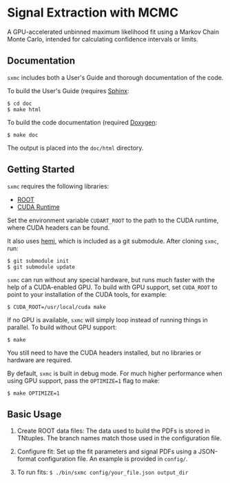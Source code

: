 Signal Extraction with MCMC
===========================
A GPU-accelerated unbinned maximum likelihood fit using a Markov Chain Monte
Carlo, intended for calculating confidence intervals or limits.

Documentation
-------------
`sxmc` includes both a User's Guide and thorough documentation of the code.

To build the User's Guide (requires [Sphinx](http://sphinx.pocoo.org):

    $ cd doc
    $ make html

To build the code documentation (required [Doxygen](http://doxygen.org):

    $ make doc

The output is placed into the `doc/html` directory.

Getting Started
---------------
`sxmc` requires the following libraries:

* [ROOT](http://root.cern.ch)
* [CUDA Runtime](https://developer.nvidia.com/cuda-downloads)

Set the environment variable `CUDART_ROOT` to the path to the CUDA runtime,
where CUDA headers can be found.

It also uses [hemi](https://github.com/harrism/hemi), which is included as a
git submodule. After cloning `sxmc`, run:

    $ git submodule init
    $ git submodule update

`sxmc` can run without any special hardware, but runs much faster with the
help of a CUDA-enabled GPU. To build with GPU support, set `CUDA_ROOT` to
point to your installation of the CUDA tools, for example:

    $ CUDA_ROOT=/usr/local/cuda make

If no GPU is available, `sxmc` will simply loop instead of running things in
parallel. To build without GPU support:

    $ make

You still need to have the CUDA headers installed, but no libraries or hardware
are required.

By default, `sxmc` is built in debug mode.  For much higher performance when
using GPU support, pass the `OPTIMIZE=1` flag to make:

    $ make OPTIMIZE=1

Basic Usage
-----------
1. Create ROOT data files: The data used to build the PDFs is stored in
   TNtuples. The branch names match those used in the configuration file.

2. Configure fit: Set up the fit parameters and signal PDFs using a JSON-format
   configuration file. An example is provided in `config/`.

3. To run fits:
   `$ ./bin/sxmc config/your_file.json output_dir`

